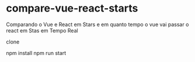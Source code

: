 # compare-vue-react-starts
Comparando o Vue e React em Stars e em quanto tempo o vue vai passar o react em Stas em Tempo Real


clone

npm install
npm run start
